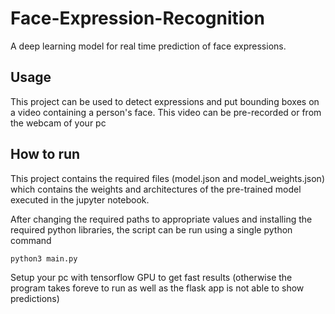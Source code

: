 # Face-Expression-Recognition
A deep learning model for real time prediction of face expressions. 


## Usage
This project can be used to detect expressions and put bounding boxes on a video containing a person's face. This video can be pre-recorded or from the webcam of your pc

## How to run
This project contains the required files (model.json and model_weights.json) which contains the weights and architectures of the pre-trained model executed in the jupyter notebook.

After changing the required paths to appropriate values and installing the required python libraries, the script can be run using a single python command

```
python3 main.py
```
Setup your pc with tensorflow GPU to get fast results (otherwise the program takes foreve to run as well as the flask app is not able to show predictions)

